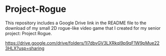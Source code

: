 # Project-Rogue
This repository includes a Google Drive link in the README file to the download of my small 2D rogue-like video game that I created for my senior project: Project Rogue.

https://drive.google.com/drive/folders/1l7dbvGV3LXRkql9p9qF1W9pMue223HLX?usp=sharing

